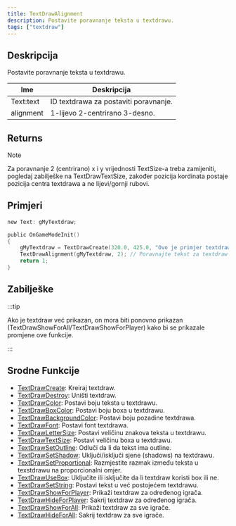 ```yaml
---
title: TextDrawAlignment
description: Postavite poravnanje teksta u textdrawu.
tags: ["textdraw"]
---
```


## Deskripcija

Postavite poravnanje teksta u textdrawu.

| Ime       | Deskripcija                           |
| --------- | ------------------------------------- |
| Text:text | ID textdrawa za postaviti poravnanje. |
| alignment | 1-lijevo 2-centrirano 3-desno.        |

## Returns

Note

Za poravnanje 2 (centrirano) x i y vrijednosti TextSize-a treba zamijeniti, pogledaj zabilješke na TextDrawTextSize, zakođer pozicija kordinata postaje pozicija centra textdrawa a ne lijevi/gornji rubovi.

## Primjeri

```c
new Text: gMyTextdraw;

public OnGameModeInit()
{
    gMyTextdraw = TextDrawCreate(320.0, 425.0, "Ovo je primjer textdrawa");
    TextDrawAlignment(gMyTextdraw, 2); // Poravnajte tekst za textdraw u sredinu (centar)
    return 1;
}
```

## Zabilješke

:::tip

Ako je textdraw već prikazan, on mora biti ponovno prikazan (TextDrawShowForAll/TextDrawShowForPlayer) kako bi se prikazale promjene ove funkcije.

:::

## Srodne Funkcije

- [TextDrawCreate](TextDrawCreate): Kreiraj textdraw.
- [TextDrawDestroy](TextDrawDestroy): Uništi textdraw.
- [TextDrawColor](TextDrawColor): Postavi boju teksta u textdrawu.
- [TextDrawBoxColor](TextDrawBoxColor): Postavi boju boxa u textdrawu.
- [TextDrawBackgroundColor](TextDrawBackgroundColor): Postavi boju pozadine textdrawa.
- [TextDrawFont](TextDrawFont): Postavi font textdrawa.
- [TextDrawLetterSize](TextDrawLetterSize): Postavi veličinu znakova teksta u textdrawu.
- [TextDrawTextSize](TextDrawTextSize): Postavi veličinu boxa u textdrawu.
- [TextDrawSetOutline](TextDrawSetOutline): Odluči da li da tekst ima outline.
- [TextDrawSetShadow](TextDrawSetShadow): Uključi/isključi sjene (shadows) na textdrawu.
- [TextDrawSetProportional](TextDrawSetProportional): Razmjestite razmak između teksta u texstdrawu na proporcionalni omjer.
- [TextDrawUseBox](TextDrawUseBox): Uključite ili isključite da li textdraw koristi box ili ne.
- [TextDrawSetString](TextDrawSetString): Postavi tekst u već postojećem textdrawu.
- [TextDrawShowForPlayer](TextDrawShowForPlayer): Prikaži textdraw za određenog igrača.
- [TextDrawHideForPlayer](TextDrawHideForPlayer): Sakrij textdraw za određenog igrača.
- [TextDrawShowForAll](TextDrawShowForAll): Prikaži textdraw za sve igrače.
- [TextDrawHideForAll](TextDrawHideForAll): Sakrij textdraw za sve igrače.

